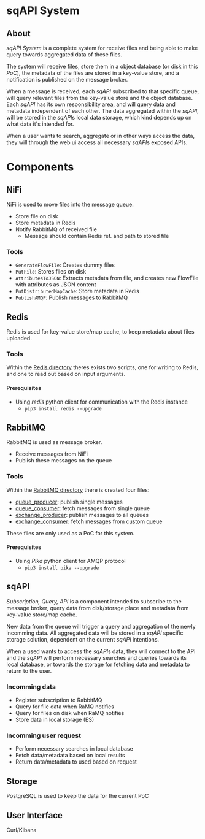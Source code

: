 # sqAPI System

## About
*sqAPI System* is a complete system for receive files and being able to
make query towards aggregated data of these files.

The system will receive files, store them in a object database (or disk in this _PoC_),
the metadata of the files are stored in a key-value store,
and a notification is published on the message broker.

When a message is received, each *sqAPI* subscribed to that specific queue,
will query relevant files from the key-value store and the object database.
Each *sqAPI* has its own responsibility area, and will query data and metadata
independent of each other. The data aggregated within the *sqAPI*, will be stored in
the *sqAPI*s local data storage, which kind depends up on what data it's intended for.

When a user wants to search, aggregate or in other ways access the data,
they will through the web ui access all necessary *sqAPI*s exposed APIs.


# Components

## NiFi
NiFi is used to move files into the message queue.

* Store file on disk
* Store metadata in Redis
* Notify RabbitMQ of received file
  * Message should contain Redis ref. and path to stored file

### Tools
* `GenerateFlowFile`: Creates dummy files
* `PutFile`: Stores files on disk
* `AttributesToJSON`: Extracts metadata from file, and creates new FlowFile with attributes as JSON content
* `PutDistributedMapCache`: Store metadata in Redis
* `PublishAMQP`: Publish messages to RabbitMQ

## Redis
Redis is used for key-value store/map cache,
to keep metadata about files uploaded.

### Tools
Within the [Redis directory](./redis) theres exists two scripts,
one for writing to Redis, and one to read out based on input arguments.

#### Prerequisites
* Using _redis_ python client for communication with the Redis instance
  * `pip3 install redis --upgrade`


## RabbitMQ
RabbitMQ is used as message broker.
* Receive messages from NiFi
* Publish these messages on the queue

### Tools
Within the [RabbitMQ directory](./rabbitmq) there is created four files:
* [queue_producer](rabbitmq/queue_producer.py): publish single messages
* [queue_consumer](rabbitmq/queue_consumer.py): fetch messages from single queue
* [exchange_producer](rabbitmq/exchange_producer.py): publish messages to all queues
* [exchange_consumer](rabbitmq/exchange_consumer.py): fetch messages from custom queue

These files are only used as a PoC for this system.

#### Prerequisites
* Using _Pika_ python client for AMQP protocol
  * `pip3 install pika --upgrade`


## sqAPI
_Subscription, Query, API_ is a component intended to subscribe to the message broker,
query data from disk/storage place and metadata from key-value store/map cache.

New data from the queue will trigger a query and aggregation of the newly incomming data.
All aggregated data will be stored in a *sqAPI* specific storage solution,
dependent on the current *sqAPI* intentions.

When a used wants to access the *sqAPI*s data, they will connect to the API and the *sqAPI*
will perform necessary searches and queries towards its local database,
or towards the storage for fetching data and metadata to return to the user.

### Incomming data
* Register subscription to RabbitMQ
* Query for file data when RaMQ notifies
* Query for files on disk when RaMQ notifies
* Store data in local storage (ES)

### Incomming user request
* Perform necessary searches in local database
* Fetch data/metadata based on local results
* Return data/metadata to used based on request

## Storage
PostgreSQL is used to keep the data for the current PoC

## User Interface
Curl/Kibana


